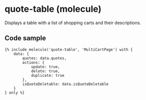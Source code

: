 # quote-table (molecule)

Displays a table with a list of shopping carts and their descriptions.

## Code sample

```
{% include molecule('quote-table', 'MultiCartPage') with {
    data: {
        quotes: data.quotes,
        actions: {
            update: true,
            delete: true,
            duplicate: true
        },
        isQuoteDeletable: data.isQuoteDeletable
    }
} only %}
```
